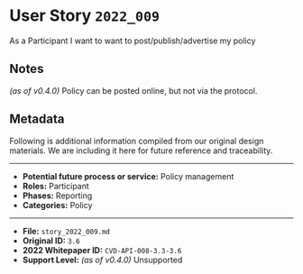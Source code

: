 
# User Story `2022_009` #

As a Participant I want to want to post/publish/advertise my policy

## Notes ##

*(as of v0.4.0)*
Policy can be posted online, but not via the protocol.


## Metadata ##

Following is additional information compiled from our original design materials.
We are including it here for future reference and traceability.

---

- **Potential future process or service:** Policy management
- **Roles:** Participant
- **Phases:** Reporting
- **Categories:** Policy

---

- **File:** `story_2022_009.md`
- **Original ID:** `3.6`
- **2022 Whitepaper ID:** `CVD-API-008-3.3-3.6`
- **Support Level:** *(as of v0.4.0)* Unsupported
